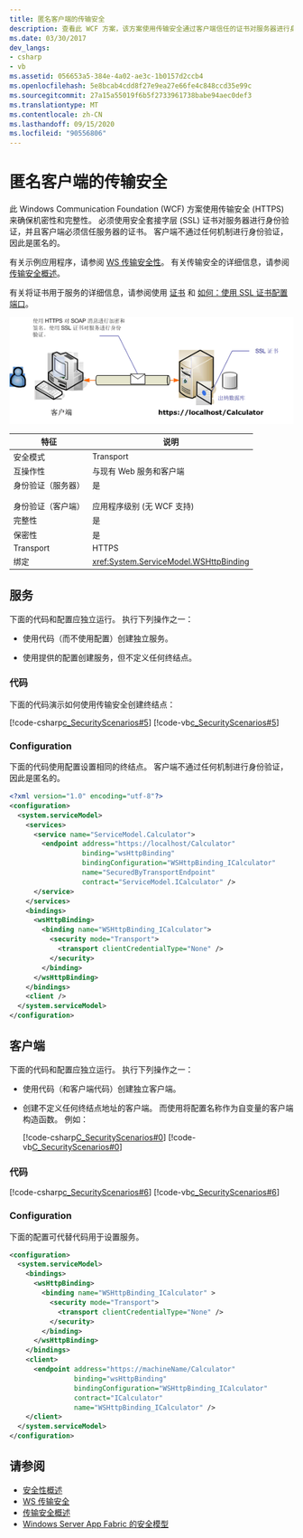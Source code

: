 ```yaml
---
title: 匿名客户端的传输安全
description: 查看此 WCF 方案，该方案使用传输安全通过客户端信任的证书对服务器进行身份验证。 未对客户端进行身份验证。
ms.date: 03/30/2017
dev_langs:
- csharp
- vb
ms.assetid: 056653a5-384e-4a02-ae3c-1b0157d2ccb4
ms.openlocfilehash: 5e8bcab4cdd8f27e9ea27e66fe4c848ccd35e99c
ms.sourcegitcommit: 27a15a55019f6b5f2733961738babe94aec0def3
ms.translationtype: MT
ms.contentlocale: zh-CN
ms.lasthandoff: 09/15/2020
ms.locfileid: "90556806"
---
```

# <a name="transport-security-with-an-anonymous-client"></a>匿名客户端的传输安全

此 Windows Communication Foundation (WCF) 方案使用传输安全 (HTTPS) 来确保机密性和完整性。 必须使用安全套接字层 (SSL) 证书对服务器进行身份验证，并且客户端必须信任服务器的证书。 客户端不通过任何机制进行身份验证，因此是匿名的。

有关示例应用程序，请参阅 [WS 传输安全性](../samples/ws-transport-security.md)。 有关传输安全的详细信息，请参阅 [传输安全概述](transport-security-overview.md)。

有关将证书用于服务的详细信息，请参阅使用 [证书](working-with-certificates.md) 和 [如何：使用 SSL 证书配置端口](how-to-configure-a-port-with-an-ssl-certificate.md)。

![对匿名客户端使用传输安全性](./media/8fa2e931-0cfb-4aaa-9272-91d652b85d8d.gif)

|特征|说明|
|--------------------|-----------------|
|安全模式|Transport|
|互操作性|与现有 Web 服务和客户端|
|身份验证（服务器）<br /><br /> 身份验证（客户端）|是<br /><br /> 应用程序级别 (无 WCF 支持) |
|完整性|是|
|保密性|是|
|Transport|HTTPS|
|绑定|<xref:System.ServiceModel.WSHttpBinding>|

## <a name="service"></a>服务

下面的代码和配置应独立运行。 执行下列操作之一：

- 使用代码（而不使用配置）创建独立服务。

- 使用提供的配置创建服务，但不定义任何终结点。

### <a name="code"></a>代码

下面的代码演示如何使用传输安全创建终结点：

[!code-csharp[c_SecurityScenarios#5](~/samples/snippets/csharp/VS_Snippets_CFX/c_securityscenarios/cs/source.cs#5)]
[!code-vb[c_SecurityScenarios#5](~/samples/snippets/visualbasic/VS_Snippets_CFX/c_securityscenarios/vb/source.vb#5)]

### <a name="configuration"></a>Configuration

下面的代码使用配置设置相同的终结点。 客户端不通过任何机制进行身份验证，因此是匿名的。

```xml
<?xml version="1.0" encoding="utf-8"?>
<configuration>
  <system.serviceModel>
    <services>
      <service name="ServiceModel.Calculator">
        <endpoint address="https://localhost/Calculator"
                  binding="wsHttpBinding"
                  bindingConfiguration="WSHttpBinding_ICalculator"
                  name="SecuredByTransportEndpoint"
                  contract="ServiceModel.ICalculator" />
      </service>
    </services>
    <bindings>
      <wsHttpBinding>
        <binding name="WSHttpBinding_ICalculator">
          <security mode="Transport">
            <transport clientCredentialType="None" />
          </security>
        </binding>
      </wsHttpBinding>
    </bindings>
    <client />
  </system.serviceModel>
</configuration>
```

## <a name="client"></a>客户端

下面的代码和配置应独立运行。 执行下列操作之一：

- 使用代码（和客户端代码）创建独立客户端。

- 创建不定义任何终结点地址的客户端。 而使用将配置名称作为自变量的客户端构造函数。 例如：

     [!code-csharp[C_SecurityScenarios#0](~/samples/snippets/csharp/VS_Snippets_CFX/c_securityscenarios/cs/source.cs#0)]
     [!code-vb[C_SecurityScenarios#0](~/samples/snippets/visualbasic/VS_Snippets_CFX/c_securityscenarios/vb/source.vb#0)]

### <a name="code"></a>代码

[!code-csharp[c_SecurityScenarios#6](~/samples/snippets/csharp/VS_Snippets_CFX/c_securityscenarios/cs/source.cs#6)]
[!code-vb[c_SecurityScenarios#6](~/samples/snippets/visualbasic/VS_Snippets_CFX/c_securityscenarios/vb/source.vb#6)]

### <a name="configuration"></a>Configuration

下面的配置可代替代码用于设置服务。

```xml
<configuration>
  <system.serviceModel>
    <bindings>
      <wsHttpBinding>
        <binding name="WSHttpBinding_ICalculator" >
          <security mode="Transport">
            <transport clientCredentialType="None" />
          </security>
        </binding>
      </wsHttpBinding>
    </bindings>
    <client>
      <endpoint address="https://machineName/Calculator"
                binding="wsHttpBinding"
                bindingConfiguration="WSHttpBinding_ICalculator"
                contract="ICalculator"
                name="WSHttpBinding_ICalculator" />
    </client>
  </system.serviceModel>
</configuration>
```

## <a name="see-also"></a>请参阅

- [安全性概述](security-overview.md)
- [WS 传输安全](../samples/ws-transport-security.md)
- [传输安全概述](transport-security-overview.md)
- [Windows Server App Fabric 的安全模型](/previous-versions/appfabric/ee677202(v=azure.10))
